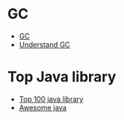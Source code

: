 # GC
* [GC](https://www.youtube.com/watch?v=we_enrM7TSY&t=2860s)
* [Understand GC](https://www.cubrid.org/blog/understanding-java-garbage-collection/)

# Top Java library
* [Top 100 java library](https://blog.overops.com/the-top-100-java-libraries-in-2018-based-on-277975-source-files/)
* [Awesome java](https://github.com/akullpp/awesome-java)
